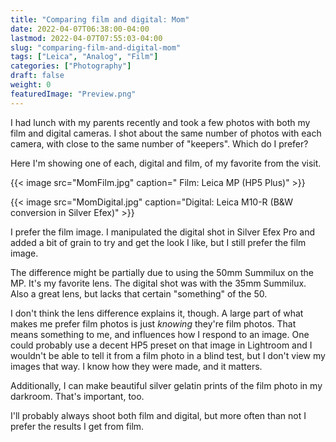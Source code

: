 ```yaml
---
title: "Comparing film and digital: Mom"
date: 2022-04-07T06:38:00-04:00
lastmod: 2022-04-07T07:55:03-04:00
slug: "comparing-film-and-digital-mom"
tags: ["Leica", "Analog", "Film"]
categories: ["Photography"]
draft: false
weight: 0
featuredImage: "Preview.png"
---
```


I had lunch with my parents recently and took a few photos with both my film and digital cameras. I shot about the same number of photos with each camera, with close to the same number of "keepers". Which do I prefer?

<!--more-->

Here I'm showing one of each, digital and film, of my favorite from the visit.

{{< image src="MomFilm.jpg" caption=" Film: Leica MP (HP5 Plus)" >}}

{{< image src="MomDigital.jpg" caption="Digital: Leica M10-R (B&W conversion in Silver Efex)" >}}

I prefer the film image. I manipulated the digital shot in Silver Efex Pro and added a bit of grain to try and get the look I like, but I still prefer the film image.

The difference might be partially due to using the 50mm Summilux on the MP. It's my favorite lens. The digital shot was with the 35mm Summilux. Also a great lens, but lacks that certain "something" of the 50.

I don't think the lens difference explains it, though. A large part of what makes me prefer film photos is just _knowing_ they're film photos. That means something to me, and influences how I respond to an image. One could probably use a decent HP5 preset on that image in Lightroom and I wouldn't be able to tell it from a film photo in a blind test, but I don't view my images that way. I know how they were made, and it matters.

Additionally, I can make beautiful silver gelatin prints of the film photo in my darkroom. That's important, too.

I'll probably always shoot both film and digital, but more often than not I prefer the results I get from film.

[//]: # "Exported with love from a post written in Org mode"
[//]: # "- https://github.com/kaushalmodi/ox-hugo"
